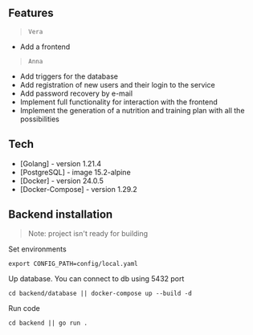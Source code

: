 ## Features

> `Vera`
- Add a frontend

> `Anna`
- Add triggers for the database
- Add registration of new users and their login to the service
- Add password recovery by e-mail
- Implement full functionality for interaction with the frontend
- Implement the generation of a nutrition and training plan with all the possibilities

## Tech

- [Golang] - version 1.21.4
- [PostgreSQL] - image 15.2-alpine
- [Docker] - version 24.0.5
- [Docker-Compose] - version 1.29.2

## Backend installation

> Note: project isn't ready for building

Set environments
```
export CONFIG_PATH=config/local.yaml
```
Up database. You can connect to db using 5432 port
```
cd backend/database || docker-compose up --build -d
```
Run code
```
cd backend || go run .
```